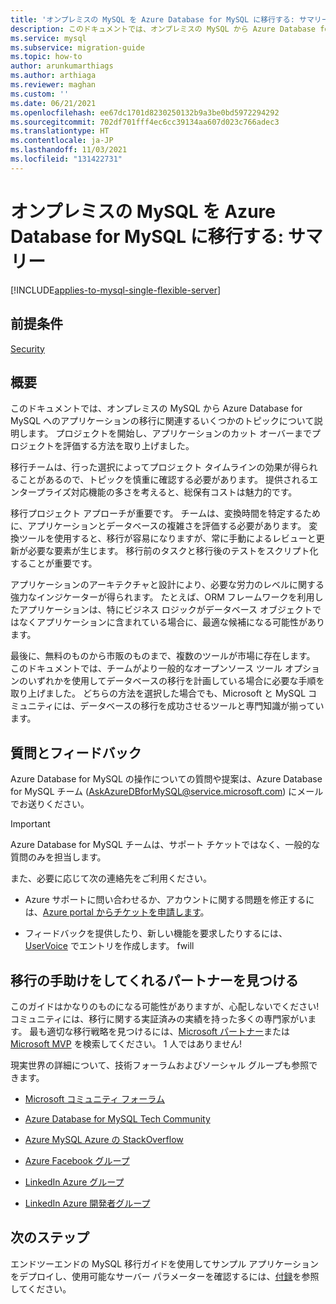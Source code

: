 ```yaml
---
title: 'オンプレミスの MySQL を Azure Database for MySQL に移行する: サマリー'
description: このドキュメントでは、オンプレミスの MySQL から Azure Database for MySQL へのアプリケーションの移行に関連するいくつかのトピックについて説明します。
ms.service: mysql
ms.subservice: migration-guide
ms.topic: how-to
author: arunkumarthiags
ms.author: arthiaga
ms.reviewer: maghan
ms.custom: ''
ms.date: 06/21/2021
ms.openlocfilehash: ee67dc1701d8230250132b9a3be0bd5972294292
ms.sourcegitcommit: 702df701fff4ec6cc39134aa607d023c766adec3
ms.translationtype: HT
ms.contentlocale: ja-JP
ms.lasthandoff: 11/03/2021
ms.locfileid: "131422731"
---
```

# <a name="migrate-mysql-on-premises-to-azure-database-for-mysql-summary"></a>オンプレミスの MySQL を Azure Database for MySQL に移行する: サマリー

[!INCLUDE[applies-to-mysql-single-flexible-server](../../includes/applies-to-mysql-single-flexible-server.md)]

## <a name="prerequisites"></a>前提条件

[Security](13-security.md)

## <a name="overview"></a>概要

このドキュメントでは、オンプレミスの MySQL から Azure Database for MySQL へのアプリケーションの移行に関連するいくつかのトピックについて説明します。 プロジェクトを開始し、アプリケーションのカット オーバーまでプロジェクトを評価する方法を取り上げました。

移行チームは、行った選択によってプロジェクト タイムラインの効果が得られることがあるので、トピックを慎重に確認する必要があります。 提供されるエンタープライズ対応機能の多さを考えると、総保有コストは魅力的です。

移行プロジェクト アプローチが重要です。 チームは、変換時間を特定するために、アプリケーションとデータベースの複雑さを評価する必要があります。 変換ツールを使用すると、移行が容易になりますが、常に手動によるレビューと更新が必要な要素が生じます。 移行前のタスクと移行後のテストをスクリプト化することが重要です。

アプリケーションのアーキテクチャと設計により、必要な労力のレベルに関する強力なインジケーターが得られます。 たとえば、ORM フレームワークを利用したアプリケーションは、特にビジネス ロジックがデータベース オブジェクトではなくアプリケーションに含まれている場合に、最適な候補になる可能性があります。

最後に、無料のものから市販のものまで、複数のツールが市場に存在します。 このドキュメントでは、チームがより一般的なオープンソース ツール オプションのいずれかを使用してデータベースの移行を計画している場合に必要な手順を取り上げました。 どちらの方法を選択した場合でも、Microsoft と MySQL コミュニティには、データベースの移行を成功させるツールと専門知識が揃っています。

## <a name="questions-and-feedback"></a>質問とフィードバック

Azure Database for MySQL の操作についての質問や提案は、Azure Database for MySQL チーム (AskAzureDBforMySQL@service.microsoft.com) にメールでお送りください。 

> [!Important]
> Azure Database for MySQL チームは、サポート チケットではなく、一般的な質問のみを担当します。

また、必要に応じて次の連絡先をご利用ください。

  - Azure サポートに問い合わせるか、アカウントに関する問題を修正するには、[Azure portal からチケットを申請します](https://portal.azure.com/#blade/Microsoft_Azure_Support/HelpAndSupportBlade/overview)。

  - フィードバックを提供したり、新しい機能を要求したりするには、[UserVoice](https://feedback.azure.com/d365community/forum/47b1e71d-ee24-ec11-b6e6-000d3a4f0da0) でエントリを作成します。
fwill
## <a name="find-a-partner-to-help-migrate"></a>移行の手助けをしてくれるパートナーを見つける

このガイドはかなりのものになる可能性がありますが、心配しないでください\! コミュニティには、移行に関する実証済みの実績を持った多くの専門家がいます。 最も適切な移行戦略を見つけるには、[Microsoft パートナー](https://www.microsoft.com/solution-providers/home)または [Microsoft MVP](https://mvp.microsoft.com/MvpSearch) を検索してください。 1 人ではありません\!

現実世界の詳細について、技術フォーラムおよびソーシャル グループも参照できます。

  - [Microsoft コミュニティ フォーラム](/answers/topics/azure-database-mysql.html)

  - [Azure Database for MySQL Tech Community ](https://techcommunity.microsoft.com/t5/azure-database-for-mysql/bg-p/ADforMySQL)

  - [Azure MySQL Azure の StackOverflow ](https://stackoverflow.com/questions/tagged/azure-database-mysql)

  - [Azure Facebook グループ](https://www.facebook.com/groups/MsftAzure)

  - [LinkedIn Azure グループ](https://www.linkedin.com/groups/2733961/)

  - [LinkedIn Azure 開発者グループ](https://www.linkedin.com/groups/1731317/)

## <a name="next-steps"></a>次のステップ

エンドツーエンドの MySQL 移行ガイドを使用してサンプル アプリケーションをデプロイし、使用可能なサーバー パラメーターを確認するには、[付録](15-appendix.md)を参照してください。
